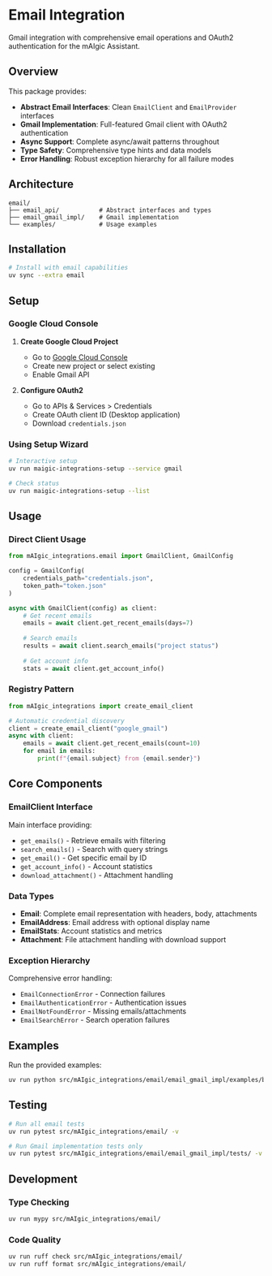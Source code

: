 # Email Integration

Gmail integration with comprehensive email operations and OAuth2 authentication for the mAIgic Assistant.

## Overview

This package provides:
- **Abstract Email Interfaces**: Clean `EmailClient` and `EmailProvider` interfaces
- **Gmail Implementation**: Full-featured Gmail client with OAuth2 authentication
- **Async Support**: Complete async/await patterns throughout
- **Type Safety**: Comprehensive type hints and data models
- **Error Handling**: Robust exception hierarchy for all failure modes

## Architecture

```
email/
├── email_api/           # Abstract interfaces and types
├── email_gmail_impl/    # Gmail implementation
└── examples/            # Usage examples
```

## Installation

```bash
# Install with email capabilities
uv sync --extra email
```

## Setup

### Google Cloud Console

1. **Create Google Cloud Project**
   - Go to [Google Cloud Console](https://console.cloud.google.com/)
   - Create new project or select existing
   - Enable Gmail API

2. **Configure OAuth2**
   - Go to APIs & Services > Credentials
   - Create OAuth client ID (Desktop application)
   - Download `credentials.json`

### Using Setup Wizard

```bash
# Interactive setup
uv run maigic-integrations-setup --service gmail

# Check status
uv run maigic-integrations-setup --list
```

## Usage

### Direct Client Usage

```python
from mAIgic_integrations.email import GmailClient, GmailConfig

config = GmailConfig(
    credentials_path="credentials.json",
    token_path="token.json"
)

async with GmailClient(config) as client:
    # Get recent emails
    emails = await client.get_recent_emails(days=7)
    
    # Search emails
    results = await client.search_emails("project status")
    
    # Get account info
    stats = await client.get_account_info()
```

### Registry Pattern

```python
from mAIgic_integrations import create_email_client

# Automatic credential discovery
client = create_email_client("google_gmail")
async with client:
    emails = await client.get_recent_emails(count=10)
    for email in emails:
        print(f"{email.subject} from {email.sender}")
```

## Core Components

### EmailClient Interface

Main interface providing:
- `get_emails()` - Retrieve emails with filtering
- `search_emails()` - Search with query strings
- `get_email()` - Get specific email by ID
- `get_account_info()` - Account statistics
- `download_attachment()` - Attachment handling

### Data Types

- **Email**: Complete email representation with headers, body, attachments
- **EmailAddress**: Email address with optional display name
- **EmailStats**: Account statistics and metrics
- **Attachment**: File attachment handling with download support

### Exception Hierarchy

Comprehensive error handling:
- `EmailConnectionError` - Connection failures
- `EmailAuthenticationError` - Authentication issues
- `EmailNotFoundError` - Missing emails/attachments
- `EmailSearchError` - Search operation failures

## Examples

Run the provided examples:

```bash
uv run python src/mAIgic_integrations/email/email_gmail_impl/examples/basic_gmail_operations.py
```

## Testing

```bash
# Run all email tests
uv run pytest src/mAIgic_integrations/email/ -v

# Run Gmail implementation tests only
uv run pytest src/mAIgic_integrations/email/email_gmail_impl/tests/ -v
```

## Development

### Type Checking

```bash
uv run mypy src/mAIgic_integrations/email/
```

### Code Quality

```bash
uv run ruff check src/mAIgic_integrations/email/
uv run ruff format src/mAIgic_integrations/email/
``` 